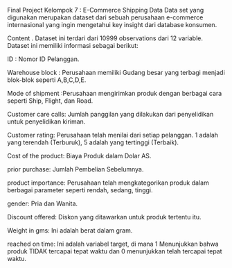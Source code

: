Final Project Kelompok 7 : E-Commerce Shipping Data
Data set yang digunakan merupakan dataset dari sebuah perusahaan e-commerce internasional yang ingin mengetahui key insight dari database konsumen.

Content . Dataset ini terdari dari 10999 observations dari 12 variable. Dataset ini memiliki informasi sebagai berikut:

ID : Nomor ID Pelanggan.

Warehouse block : Perusahaan memiliki Gudang besar yang terbagi menjadi blok-blok seperti A,B,C,D,E.

Mode of shipment :Perusahaan mengirimkan produk dengan berbagai cara seperti Ship, Flight, dan Road.

Customer care calls: Jumlah panggilan yang dilakukan dari penyelidikan untuk penyelidikan kiriman.

Customer rating: Perusahaan telah menilai dari setiap pelanggan. 1 adalah yang terendah (Terburuk), 5 adalah yang tertinggi (Terbaik).

Cost of the product: Biaya Produk dalam Dolar AS.

prior purchase: Jumlah Pembelian Sebelumnya.

product importance: Perusahaan telah mengkategorikan produk dalam berbagai parameter seperti rendah, sedang, tinggi.

gender: Pria dan Wanita.

Discount offered: Diskon yang ditawarkan untuk produk tertentu itu.

Weight in gms: Ini adalah berat dalam gram.

reached on time: Ini adalah variabel target, di mana 1 Menunjukkan bahwa produk TIDAK tercapai tepat waktu dan 0 menunjukkan telah tercapai tepat waktu.
